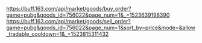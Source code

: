 https://buff.163.com/api/market/goods/buy_order?game=pubg&goods_id=756022&page_num=1&_=1523639198390
https://buff.163.com/api/market/goods/sell_order?game=pubg&goods_id=756022&page_num=1&sort_by=price&mode=&allow_tradable_cooldown=1&_=1523815311432